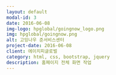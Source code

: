 ```yaml
---
layout: default
modal-id: 3
date: 2016-06-08
img-logo: hpglobal/goingnow_logo.png
img: hpglobal/goingnow.png
alt: 고잉나우 준서비스센터
project-date: 2016-06-08
client: 에이치피글로벌
category: html, css, bootstrap, jquery
description: 홈페이지 전체 화면 작업
---
```

